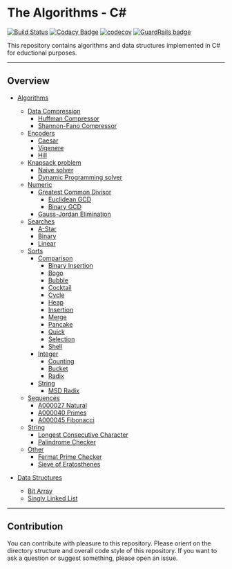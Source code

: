 # The Algorithms - C#
[![Build Status](https://travis-ci.com/TheAlgorithms/C-Sharp.svg?branch=master)](https://travis-ci.com/TheAlgorithms/C-Sharp)
[![Codacy Badge](https://api.codacy.com/project/badge/Grade/6f6c4c370fc04857914dd04b91c5d675)](https://www.codacy.com/app/siriak/C-Sharp?utm_source=github.com&amp;utm_medium=referral&amp;utm_content=TheAlgorithms/C-Sharp&amp;utm_campaign=Badge_Grade)
[![codecov](https://codecov.io/gh/TheAlgorithms/C-Sharp/branch/master/graph/badge.svg)](https://codecov.io/gh/TheAlgorithms/C-Sharp)
[![GuardRails badge](https://badges.guardrails.io/TheAlgorithms/C-Sharp.svg?token=84805208ba243f0931a74c5148883f894cbe9fd97fe54d64d6d0a89852067548)](https://dashboard.guardrails.io/default/gh/TheAlgorithms/C-Sharp)

This repository contains algorithms and data structures implemented in C# for eductional purposes.  

---

## Overview  
* [Algorithms](./Algorithms/)
	* [Data Compression](<./Algorithms/DataCompression>)
		* [Huffman Compressor](<./Algorithms/DataCompression/HuffmanCompressor.cs>)
		* [Shannon-Fano Compressor](<./Algorithms/DataCompression/ShannonFanoCompressor.cs>)
	* [Encoders](./Algorithms/Encoders/)
		* [Caesar](./Algorithms/Encoders/CaesarEncoder.cs)
		* [Vigenere](./Algorithms/Encoders/VigenereEncoder.cs)
		* [Hill](./Algorithms/Encoders/HillEncoder.cs)
	* [Knapsack problem](./Algorithms/Knapsack/)
		* [Naive solver](./Algorithms/Knapsack/NaiveKnapsackSolver.cs)
		* [Dynamic Programming solver](./Algorithms/Knapsack/DynamicProgrammingKnapsackSolver.cs)
	* [Numeric](./Algorithms/Numeric/)
		* [Greatest Common Divisor](./Algorithms/Numeric/GreatestCommonDivisor)
			* [Euclidean GCD](./Algorithms/Numeric/GreatestCommonDivisor/EuclideanGreatestCommonDivisorFinder.cs)
			* [Binary GCD](./Algorithms/Numeric/GreatestCommonDivisor/BinaryGreatestCommonDivisorFinder.cs)
		* [Gauss-Jordan Elimination](./Algorithms/Numeric/GaussJordanElimination.cs)
	* [Searches](./Algorithms/Search/)
		* [A-Star](./Algorithms/Search/AStar/)
		* [Binary](./Algorithms/Search/BinarySearcher.cs)
		* [Linear](./Algorithms/Search/LinearSearcher.cs)
	* [Sorts](./Algorithms/Sorters/)
		* [Comparison](./Algorithms/Sorters/Comparison)
			* [Binary Insertion](./Algorithms/Sorters/Comparison/BinaryInsertionSorter.cs)
			* [Bogo](./Algorithms/Sorters/Comparison/BogoSorter.cs)
			* [Bubble](./Algorithms/Sorters/Comparison/BubbleSorter.cs)
			* [Cocktail](./Algorithms/Sorters/Comparison/CocktailSorter.cs)
			* [Cycle](./Algorithms/Sorters/Comparison/CycleSorter.cs)
			* [Heap](./Algorithms/Sorters/Comparison/HeapSorter.cs)
			* [Insertion](./Algorithms/Sorters/Comparison/InsertionSorter.cs)
			* [Merge](./Algorithms/Sorters/Comparison/MergeSorter.cs)
			* [Pancake](./Algorithms/Sorters/Comparison/PancakeSorter.cs)
			* [Quick](./Algorithms/Sorters/Comparison/QuickSorter.cs)
			* [Selection](./Algorithms/Sorters/Comparison/SelectionSorter.cs)
			* [Shell](./Algorithms/Sorters/Comparison/ShellSorter.cs)
		* [Integer](./Algorithms/Sorters/Integer)
			* [Counting](./Algorithms/Sorters/Integer/CountingSorter.cs)
			* [Bucket](./Algorithms/Sorters/Integer/BucketSorter.cs)
			* [Radix](./Algorithms/Sorters/Integer/RadixSorter.cs)
		* [String](./Algorithms/Sorters/String)
			* [MSD Radix](./Algorithms/Sorters/String/MsdRadixStringSorter.cs)
	* [Sequences](./Algorithms/Sequences/)
		* [A000027 Natural](./Algorithms/Sequences/NaturalSequence.cs)
		* [A000040 Primes](./Algorithms/Sequences/PrimesSequence.cs)
		* [A000045 Fibonacci](./Algorithms/Sequences/FibonacciSequence.cs)
	* [String](./Algorithms/Strings/)
		* [Longest Consecutive Character](./Algorithms/Strings/GeneralStringAlgorithms.cs)
		* [Palindrome Checker](./Algorithms/Strings/palindrome.cs)
	* [Other](./Algorithms/Other/)
		* [Fermat Prime Checker](./Algorithms/Other/FermatPrimeChecker.cs)
		* [Sieve of Eratosthenes](./Algorithms/Other/SieveOfEratosthenes.cs)

* [Data Structures](./DataStructures/)
	* [Bit Array](./DataStructures/BitArray.cs)
	* [Singly Linked List](./DataStructures/SinglyLinkedList)
---

## Contribution

You can contribute with pleasure to this repository. Please orient on the directory structure and overall code style of this repository. If you want to ask a question or suggest something, please open an issue.
